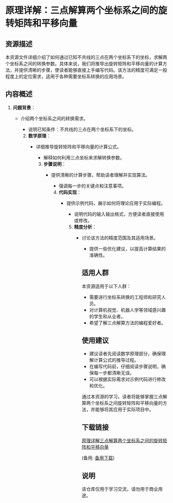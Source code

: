 # 原理详解：三点解算两个坐标系之间的旋转矩阵和平移向量

## 资源描述

本资源文件详细介绍了如何通过已知不共线的三点在两个坐标系下的坐标，求解两个坐标系之间的转换参数。具体来说，我们将推导出旋转矩阵和平移向量的计算方法，并提供清晰的步骤，使读者能够直接上手编写代码。该方法的精度可满足一般程度上的定位需求，适用于各种需要坐标系转换的应用场景。

## 内容概述

1. **问题背景**：
   - 介绍两个坐标系之间的转换需求。
      - 说明已知条件：不共线的三点在两个坐标系下的坐标。

      2. **数学原理**：
         - 详细推导旋转矩阵和平移向量的计算公式。
            - 解释如何利用三点坐标来求解转换参数。

            3. **步骤说明**：
               - 提供清晰的计算步骤，帮助读者理解并实现算法。
                  - 强调每一步的关键点和注意事项。

                  4. **代码实现**：
                     - 提供示例代码，展示如何将理论应用于实际编程。
                        - 说明代码的输入输出格式，方便读者直接使用或修改。

                        5. **精度分析**：
                           - 讨论该方法的精度范围及其适用场景。
                              - 提供一些优化建议，以提高计算结果的准确性。

                              ## 适用人群

                              本资源适用于以下人群：
                              - 需要进行坐标系转换的工程师和研究人员。
                              - 对计算机视觉、机器人学等领域感兴趣的学生和从业者。
                              - 希望了解三点解算方法的编程爱好者。

                              ## 使用建议

                              - 建议读者先阅读数学原理部分，确保理解计算公式的推导过程。
                              - 在编写代码前，仔细阅读步骤说明，确保每一步都清晰无误。
                              - 可以根据实际需求对示例代码进行修改和优化。

                              通过本资源的学习，读者将能够掌握三点解算两个坐标系之间旋转矩阵和平移向量的方法，并能够将其应用于实际项目中。

                              ## 下载链接
                              [原理详解三点解算两个坐标系之间的旋转矩阵和平移向量](https://pan.quark.cn/s/aeaf5eced4d6) 

                              (备用: [备用下载](https://pan.baidu.com/s/1txsmAktXZmGbfWhZ3zNwZg?pwd=1234))

                              ## 说明

                              该仓库仅用于学习交流，请勿用于商业用途。
